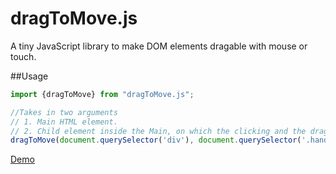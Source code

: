 # dragToMove.js

A tiny JavaScript library to make DOM elements dragable with mouse or touch.

##Usage

```javascript
import {dragToMove} from "dragToMove.js";

//Takes in two arguments
// 1. Main HTML element.
// 2. Child element inside the Main, on which the clicking and the dragging happens.
dragToMove(document.querySelector('div'), document.querySelector('.handle));
```

[Demo](https://anshuthopsee.github.io/dragToMove.js/docs/)
